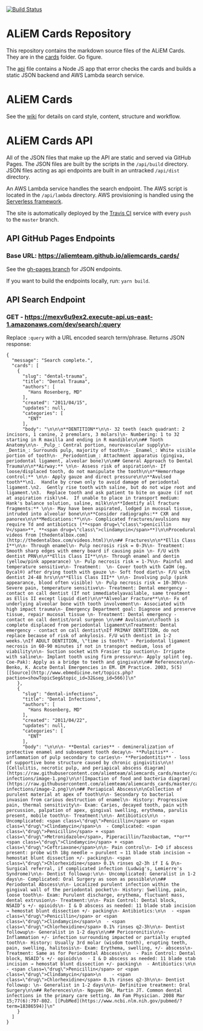 [![Build Status](https://travis-ci.org/aliemteam/aliemcards_cards.svg?branch=master)](https://travis-ci.org/aliemteam/aliemcards_cards)

# ALiEM Cards Repository

This repository contains the markdown source files of the ALiEM Cards. They are in the [cards](https://github.com/aliemteam/aliemcards_cards/tree/master/cards) folder. Go figure.

The [api](https://github.com/aliemteam/aliemcards_cards/tree/master/api) file contains a Node JS app that error checks the cards and builds a static JSON backend and AWS Lambda search service.

# ALiEM Cards

See the [wiki](https://github.com/aliemteam/aliemcards_cards/wiki) for details on card style, content, structure and workflow.

# ALiEM Cards API

All of the JSON files that make up the API are static and served via GitHub Pages. The JSON files are built by the scripts in the `/api/build` directory. JSON files acting as api endpoints are built in an untracked `/api/dist` directory.

An AWS Lambda service handles the search endpoint. The AWS script is located in the `/api/lambda` directory. AWS provisioning is handled using the [Serverless framework](https://serverless.com/).

The site is automatically deployed by the [Travis CI](https://travis-ci.org/aliemteam/aliemcards_cards) service with every `push` to the `master` branch. 

## API GitHub Pages Endpoints

### Base URL: https://aliemteam.github.io/aliemcards_cards/

See the [gh-pages branch](https://github.com/aliemteam/aliemcards_cards/tree/gh-pages) for JSON endpoints.

If you want to build the endpoints locally, run: `yarn build`.

## API Search Endpoint

### GET - https://mexv6u9ex2.execute-api.us-east-1.amazonaws.com/dev/search/:query

Replace `:query` with a URL encoded search term/phrase. Returns JSON response:

```
{
  "message": "Search complete.",
  "cards": [
    {
      "slug": "dental-trauma",
      "title": "Dental Trauma",
      "authors": [
        "Hans Rosenberg, MD"
      ],
      "created": "2011/04/15",
      "updates": null,
      "categories": [
        "ENT"
      ],
      "body": "\n\n\n**DENTITION**\n\n- 32 teeth (each quadrant: 2 incisors, 1 canine, 2 premolars, 3 molars)\n- Numbering: 1 to 32 starting in R maxilla and ending in R mandible\n\n## Tooth Anatomy\n\n- _Pulp_: Central portion, neurovascular supply\n- _Dentin_: Surrounds pulp, majority of tooth\n- _Enamel_: White visible portion of tooth\n- _Periodontium_: Attachment apparatus (gingiva, periodontal ligament, alveolar bone)\n\n## General Approach to Dental Trauma\n\n**Airway:** \n\n- Assess risk of aspiration\n- If loose/displaced tooth, do not manipulate the tooth\n\n**Hemorrhage control:** \n\n- Apply gauze and direct pressure\n\n**Avulsed tooth**\n1.  Handle by crown only to avoid damage of periodontal ligament.\n2.  Gently rise tooth with saline, but do not wipe root and ligament.\n3.  Replace tooth and ask patient to bite on gauze (if not at aspiration risk)\n4.  If unable to place in transport medium: Hank's balance solution, saline, milk\n\n**Identify all fracture fragments:** \n\n- May have been aspirated, lodged in mucosal tissue, intruded into alveolar bone\n\n**Consider radiographs:** CXR and panorex\n\n**Medications:**\n\n- Complicated fractures/avulsions may require Td and antibiotics (**<span drug=\"class\">penicillin V</span>**, **<span drug=\"class\">clindamycin</span>**)\n\nProcedural videos from [thedentalbox.com](http://thedentalbox.com/videos.html)\n\n## Fractures\n\n**Ellis Class I**\n\n- Through enamel\n- Pulp necrosis risk = 0-3%\n- Treatment: Smooth sharp edges with emery board if causing pain \n- F/U with dentist PRN\n\n**Ellis Class II**\n\n- Through enamel and dentin (yellow/pink appearance) \n- Pulp necrosis risk = 1-7%\n- Painful and temperature sensitive\n- Treatment:  \n- Cover tooth with CaOH (eg. Dycal®) after drying tooth with gauze \n- Soft food diet\n- F/U with dentist 24-48 hrs\n\n**Ellis Class III** \n\n- Involving pulp (pink appearance, blood often visible) \n- Pulp necrosis risk = 10-30%\n- Severe pain, temperature sensitive\n- Treatment: Dental emergency - contact on call dentist (If not immediatelyavailable, same treatment as Ellis II except liquid diet)\n\n**Alveolar Fracture**\n\n- Fx of underlying alveolar bone with tooth involvement\n- Associated with high impact trauma\n- Emergency Department goal: Diagnose and preserve tissue, repair mucosal tissue \n- Treatment: Dental emergency - contact on call dentist/oral surgeon \n\n## Avulsion\n\nTooth is complete displaced from periodontal ligament\nTreatment: Dental emergency - contact on call dentist\nIf PRIMAY DENTITION, do not replace because of risk of ankylosis. F/U with dentist in 1-2 weeks.\nIf ADULT DENTITION, \"time is tooth\" - Periodontal ligament necrosis in 60-90 minutes if not in transport medium, loss of viability\n\n- Suction socket with Frasier tip suction\n- Irrigate with saline\n- Implant tooth using firm pressure\n- Apply splint (eg. Coe-Pak): Apply as a bridge to teeth and gingiva\n\n## References\n\n- Benko, K. Acute Dental Emergencies in EM. EM Practice. 2003, 5(5) [[Source](http://www.ebmedicine.net/topics.php?paction=showTopicSeg&topic_id=32&seg_id=566)]\n"
    },
    {
      "slug": "dental-infections",
      "title": "Dental Infections",
      "authors": [
        "Hans Rosenberg, MD"
      ],
      "created": "2011/04/22",
      "updates": null,
      "categories": [
        "ENT"
      ],
      "body": "\n\n\n- **Dental caries** - demineralization of protective enamel and subsequent tooth decay\n- **Pulpitis** - inflammation of pulp secondary to caries\n- **Periodontitis** - loss of supportive bone structure caused by chronic gingivitis\n\n![Cellulitis, necrotic pulp, and periapical abscess diagram](https://raw.githubusercontent.com/aliemteam/aliemcards_cards/master/cards/dental-infections/image-1.png)\n\n![Impaction of food and bacteria diagram](https://raw.githubusercontent.com/aliemteam/aliemcards_cards/master/cards/dental-infections/image-2.png)\n\n## Periapical Abscess\n\nCollection of purulent material at apex of tooth\n\n- Secondary to bacterial invasion from carious destruction of enamel\n- History: Progressive pain, thermal sensitivity\n- Exam: Caries, decayed tooth, pain with percussion, palpation of apex, gingival swelling, erythema, parulis present, mobile tooth\n- Treatment:\n\n- Antibiotics\n\n  - Uncomplicated: <span class=\"drug\">Penicillin</span> or <span class=\"drug\">Clindamycin</span>\n  - Complicated: <span class=\"drug\">Penicillin</span> + <span class=\"drug\">Metronidazole</span>, Piperacillin/Tazobactam, **or** <span class=\"drug\">Clindamycin</span> + <span class=\"drug\">Ceftriaxone</span>\n\n- Pain control\n- I+D if abscess present: probe with 18g needle → purulent → 11 blade stab incision → hemostat blunt dissection +/- packing\n- <span class=\"drug\">Chlorhexidine</span> 0.1% rinses q2-3h if I & D\n- Surgical referral, if complicated infection (Ludwig's, Lemierre's Syndrome)\n\n- Dentist followup:\n\n- Uncomplicated: Generalist in 1-2 days\n- Complicated: Oral Surgery as soon as possible\n\n## Periodontal Abscess\n\n- Localized purulent infection within the gingival wall of the periodontal pocket\n- History: Swelling, pain, loose tooth\n- Exam: Purulent discharge, erythema, fluctuant mass, dental extrusion\n- Treatment:\n\n- Pain Control: Dental block, NSAID’s +/- opioids\n- I & D abscess as needed: 11 blade stab incision → hemostat blunt dissection +/- packing\n- Antibiotics:\n\n  - <span class=\"drug\">Penicillin</span> or <span class=\"drug\">Clindamycin</span>\n  - <span class=\"drug\">Chlorhexidine</span> 0.1% rinses q2-3h\n\n- Dentist followup\n- Generalist in 1-2 days\n\n## Pericoronitis\n\n- Inflammation +/- infection surrounding impacted or partially erupted tooth\n- History: Usually 3rd molar (wisdom tooth), erupting teeth, pain, swelling, halitosis\n- Exam: Erythema, swelling, +/- abscess\n- Treatment: Same as for Periodontal Abscess\n\n  - Pain Control: Dental block, NSAID’s +/- opioids\n  - I & D abscess as needed: 11 blade stab incision → hemostat blunt dissection +/- packing\n  - Antibiotics:\n\n    - <span class=\"drug\">Penicillin</span> or <span class=\"drug\">Clindamycin</span>\n    - <span class=\"drug\">Chlorhexidine</span> 0.1% rinses q2-3h\n\n- Dentist followup: \n- Generalist in 1-2 days\n\n- Definitive treatment: Oral Surgery\n\n## References\n\n- Nguyen DH, Martin JT. Common dental infections in the primary care setting. Am Fam Physician. 2008 Mar 15;77(6):797-802. [[PubMed](https://www.ncbi.nlm.nih.gov/pubmed/?term=18386594)]\n"
    }
  ]
}
```

